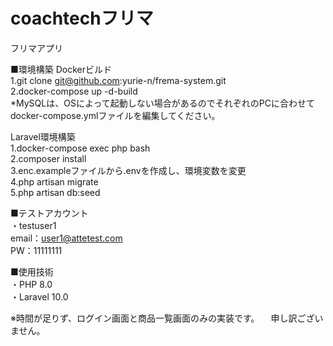 # coachtechフリマ
フリマアプリ

■環境構築
Dockerビルド<br>
1.git clone git@github.com:yurie-n/frema-system.git<br>
2.docker-compose up -d-build<br>
*MySQLは、OSによって起動しない場合があるのでそれぞれのPCに合わせてdocker-compose.ymlファイルを編集してください。<br>

Laravel環境構築<br>
1.docker-compose exec php bash<br>
2.composer install<br>
3.enc.exampleファイルから.envを作成し、環境変数を変更<br>
4.php artisan migrate<br>
5.php artisan db:seed<br>

■テストアカウント<br>
・testuser1<br>
  email：user1@attetest.com<br>
  PW：11111111<br>

■使用技術<br>
・PHP 8.0<br>
・Laravel 10.0<br>

※時間が足りず、ログイン画面と商品一覧画面のみの実装です。
　申し訳ございません。

